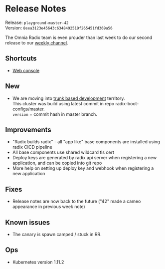 # Release Notes
Release: `playground-master-42`  
Version: `8eea3123e45643c6348492519f265451fd369a56`

The Omnia Radix team is even prouder than last week to do our second release to our [weekly channel](../docs/releases.md#channels).

## Shortcuts
* [Web console](https://web-radix-web-console-prod.playground-master-42.dev.radix.equinor.com)


## New
* We are moving into [trunk based development](https://trunkbaseddevelopment.com/) territory.  
  This cluster was build using latest commit in repo radix-boot-configs/master.  
  `version` = commit hash in master branch.

## Improvements
* "Radix builds radix" - all "app like" base components are installed using radix CICD pipeline
* All base components use shared wildcard tls cert
* Deploy keys are generated by radix api server when registering a new application, and can be copied into git repo
* More help on setting up deploy key and webhook when registering a new application

## Fixes
* Release notes are now back to the future ("42" made a cameo appearance in previous week note)

## Known issues
* The canary is spawn camped / stuck in RR.  

## Ops
* Kubernetes version 1.11.2
  
